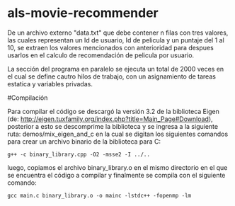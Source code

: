 # als-movie-recommender

De un archivo externo "data.txt" que debe contener n filas con tres valores, las cuales representan un Id de usuario, Id de pelicula y un puntaje del 1 al 10, se extraen los valores mencionados con anterioridad para despues usarlos en el calculo de recomendación de pelicula por usuario.

La sección del programa en paralelo se ejecuta un total de 2000 veces en el cual se define cautro hilos de trabajo, con un asignamiento de tareas estatica y variables privadas.


#Compilación

Para compilar el código se descargó la versión 3.2 de la biblioteca Eigen (de: http://eigen.tuxfamily.org/index.php?title=Main_Page#Download), posterior a esto se descomprime la biblioteca y se ingresa a la siguiente ruta: demos/mix_eigen_and_c en la cual se digitan los siguientes comandos para crear un archivo binario de la biblioteca para C:

    g++ -c binary_library.cpp -O2 -msse2 -I ../..

luego, copiamos el archivo binary_library.o en el mismo directorio en el que se encuentra el código a compilar y finalmente se compila con el siguiente comando:

    gcc main.c binary_library.o -o mainc -lstdc++ -fopenmp -lm

